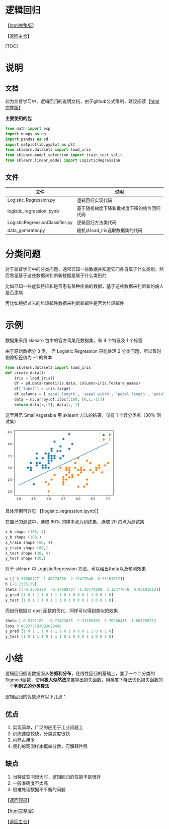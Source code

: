 # 逻辑回归

【[html完整版](https://fdujiag.github.io/PyML/Supervise/Logistic/)】

【[返回主仓](https://github.com/FDUJiaG/PyML)】

[TOC]

# 说明

 ## 文档

此为监督学习中，逻辑回归的说明文档，由于github公式限制，建议阅读【[html完整版](https://fdujiag.github.io/PyML/Supervise/Logistic/)】

**主要使用的包**

```python
from math import exp
import numpy as np
import pandas as pd
import matplotlib.pyplot as plt
from sklearn.datasets import load_iris
from sklearn.model_selection import train_test_split
from sklearn.linear_model import LogisticRegression
```

## 文件

| 文件                            | 说明                                       |
| ------------------------------- | ------------------------------------------ |
| Logistic_Regression.py          | 逻辑回归实现代码                           |
| logistic_regression.ipynb       | 基于随机梯度下降和批梯度下降的线性回归代码 |
| LogisticRegressionClassifier.py | 逻辑回归方法类代码                         |
| data_generater.py               | 随机从load_iris选取数据集的代码            |

# 分类问题

对于监督学习中的分类问题，通常已知一些数据并知道它们各自属于什么类别，然后希望基于这些数据来判断新数据是属于什么类别的

比如已知一些症状特征和是否患有某种疾病的数据，基于这些数据来判断新的病人是否患病

再比如根据过去的垃圾邮件数据来判断新邮件是否为垃圾邮件

# 示例

数据集采用 sklearn 包中的官方鸢尾花数据集，有 $4$ 个特征及 $1$ 个标签

由于原始数据分 $3$ 类， 但 Logistic Regression 只能处理 $2$ 分类问题，所以暂时剔除标签值为 $-1$ 的样本

```python
from sklearn.datasets import load_iris
def create_data():
    iris = load_iris()
    df = pd.DataFrame(iris.data, columns=iris.feature_names)
    df['label'] = iris.target
    df.columns = ['sepal length', 'sepal width', 'petal length', 'petal width', 'label']
    data = np.array(df.iloc[:100, [0,1,-1]])
    return data[:,:2], data[:,-1]
```

这里展示 SmallVagetable 用 sklearn 方法的结果，仅有 $1$ 个误分类点（$30\%$ 测试集）

<img src="img/Sklearn_Logistic.png" width=350/>

具体示例可详见 【[logistic_regression.ipynb]】

在自己的测试中，选取 $80\%$ 的样本点为训练集，选取 $20%$ 的点为测试集

```python
x_b shape (100, 4)
y_b shape (100,)
x_train shape (80, 4)
y_train shape (80,)
x_test shape (20, 4)
y_test shape (20,)
```

对于 sklearn 中 LogisticRegression 方法，可以给出theta以及预测效果 

```python
w [[-0.37088727 -1.40774288  2.12477048  0.93181512]]
b [-0.2335179]
theta [[-0.2335179  -0.37088727 -1.40774288  2.12477048  0.93181512]]
y_pred [1 0 1 1 1 0 1 1 1 0 1 0 0 0 1 1 0 0 1 0]
y_test [1 0 1 1 1 0 1 1 1 0 1 0 0 0 1 1 0 0 1 0]
```

而自行根据对 cost 函数的优化，同样可以得到类似的效果

```python
theta [-0.5191182  -0.71473815 -2.33185303  3.76260415  1.66776521]
loss 0.003273793693629498
y_pred [1 0 1 1 1 0 1 1 1 0 1 0 0 0 1 1 0 0 1 0]
y_test [1 0 1 1 1 0 1 1 1 0 1 0 0 0 1 1 0 0 1 0]
```

# 小结

逻辑回归假设数据服从**伯努利分布**，在线性回归的基础上，套了一个二分类的Sigmoid函数，使用**极大似然法**来推导出损失函数，用梯度下降法优化损失函数的一个**判别式的分类算法**

逻辑回归的优缺点有以下几点：

## 优点

1. 实现简单，广泛的应用于工业问题上
2. 训练速度较快，分类速度很快
3. 内存占用少
4. 便利的观测样本概率分数，可解释性强

## 缺点

1. 当特征空间很大时，逻辑回归的性能不是很好
2. 一般准确度不太高
3. 很难处理数据不平衡的问题



【[返回顶部](#线性回归)】

【[html完整版](https://fdujiag.github.io/PyML/Supervise/Logistic/)】

【[返回主仓](https://github.com/FDUJiaG/PyML)】